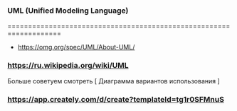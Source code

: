### UML (Unified Modeling Language)
===================================================================
- https://omg.org/spec/UML/About-UML/ 


### https://ru.wikipedia.org/wiki/UML
Больше советуем смотреть [ Диаграмма вариантов использования ] 


### https://app.creately.com/d/create?templateId=tg1r0SFMnuS